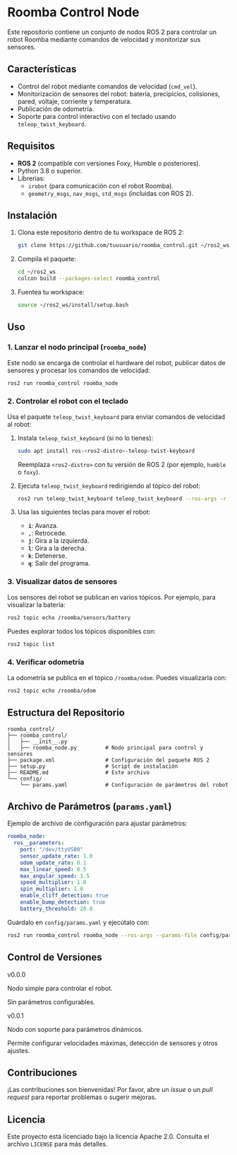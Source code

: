 # Roomba Control Node

Este repositorio contiene un conjunto de nodos ROS 2 para controlar un robot Roomba mediante comandos de velocidad y monitorizar sus sensores.

## Características

- Control del robot mediante comandos de velocidad (`cmd_vel`).
- Monitorización de sensores del robot: batería, precipicios, colisiones, pared, voltaje, corriente y temperatura.
- Publicación de odometría.
- Soporte para control interactivo con el teclado usando `teleop_twist_keyboard`.

## Requisitos

- **ROS 2** (compatible con versiones Foxy, Humble o posteriores).
- Python 3.8 o superior.
- Librerías:
  - `irobot` (para comunicación con el robot Roomba).
  - `geometry_msgs`, `nav_msgs`, `std_msgs` (incluidas con ROS 2).

## Instalación

1. Clona este repositorio dentro de tu workspace de ROS 2:

   ```bash
   git clone https://github.com/tuusuario/roomba_control.git ~/ros2_ws/src/roomba_control
   ```

2. Compila el paquete:

   ```bash
   cd ~/ros2_ws
   colcon build --packages-select roomba_control
   ```

3. Fuentea tu workspace:

   ```bash
   source ~/ros2_ws/install/setup.bash
   ```

## Uso

### 1. Lanzar el nodo principal (`roomba_node`)
Este nodo se encarga de controlar el hardware del robot, publicar datos de sensores y procesar los comandos de velocidad:

```bash
ros2 run roomba_control roomba_node
```

### 2. Controlar el robot con el teclado
Usa el paquete `teleop_twist_keyboard` para enviar comandos de velocidad al robot:

1. Instala `teleop_twist_keyboard` (si no lo tienes):

   ```bash
   sudo apt install ros-<ros2-distro>-teleop-twist-keyboard
   ```

   Reemplaza `<ros2-distro>` con tu versión de ROS 2 (por ejemplo, `humble` o `foxy`).

2. Ejecuta `teleop_twist_keyboard` redirigiendo al tópico del robot:

   ```bash
   ros2 run teleop_twist_keyboard teleop_twist_keyboard --ros-args -r cmd_vel:=/roomba/cmd_vel
   ```

3. Usa las siguientes teclas para mover el robot:

   - **`i`**: Avanza.
   - **`,`**: Retrocede.
   - **`j`**: Gira a la izquierda.
   - **`l`**: Gira a la derecha.
   - **`k`**: Detenerse.
   - **`q`**: Salir del programa.

### 3. Visualizar datos de sensores
Los sensores del robot se publican en varios tópicos. Por ejemplo, para visualizar la batería:

```bash
ros2 topic echo /roomba/sensors/battery
```

Puedes explorar todos los tópicos disponibles con:

```bash
ros2 topic list
```

### 4. Verificar odometría
La odometría se publica en el tópico `/roomba/odom`. Puedes visualizarla con:

```bash
ros2 topic echo /roomba/odom
```

## Estructura del Repositorio

```
roomba_control/
├── roomba_control/
│   ├── __init__.py
│   ├── roomba_node.py         # Nodo principal para control y sensores
├── package.xml                # Configuración del paquete ROS 2
├── setup.py                   # Script de instalación
├── README.md                  # Este archivo
└── config/
    └── params.yaml            # Configuración de parámetros del robot
```

## Archivo de Parámetros (`params.yaml`)

Ejemplo de archivo de configuración para ajustar parámetros:

```yaml
roomba_node:
  ros__parameters:
    port: "/dev/ttyUSB0"
    sensor_update_rate: 1.0
    odom_update_rate: 0.1
    max_linear_speed: 0.5
    max_angular_speed: 1.5
    speed_multiplier: 1.0
    spin_multiplier: 1.0
    enable_cliff_detection: true
    enable_bump_detection: true
    battery_threshold: 20.0
```

Guárdalo en `config/params.yaml` y ejecútalo con:

```bash
ros2 run roomba_control roomba_node --ros-args --params-file config/params.yaml
```

## Control de Versiones

v0.0.0

Nodo simple para controlar el robot.

Sin parámetros configurables.

v0.0.1

Nodo con soporte para parámetros dinámicos.

Permite configurar velocidades máximas, detección de sensores y otros ajustes.

## Contribuciones

¡Las contribuciones son bienvenidas! Por favor, abre un _issue_ o un _pull request_ para reportar problemas o sugerir mejoras.

## Licencia

Este proyecto está licenciado bajo la licencia Apache 2.0. Consulta el archivo `LICENSE` para más detalles.

